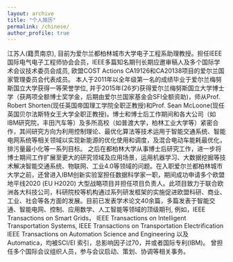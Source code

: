 ```yaml
---
layout: archive
title: "个人简历"
permalink: /chinese/
author_profile: true
---
```


江苏人(籍贯南京), 目前为爱尔兰都柏林城市大学电子工程系助理教授。担任IEEE国际电气电子工程师协会会员，IEEE多篇知名期刊长期应邀审稿人及多个国际学术会议技术委员会成员, 欧盟COST Actions CA19126和CA20138项目的爱尔兰国家管理委员会代表成员。
本人于2011年以全年级第一名的成绩毕业于爱尔兰梅努斯国立大学获得一等荣誉学位, 并于2015年(26岁)获得爱尔兰梅努斯国立大学博士学（获两项全额博士奖学金，后期由爱尔兰国家基金会SFI全额资助)，师从Prof. Robert Shorten(现任英国帝国理工学院全职正教授)和Prof. Sean McLoone(现任英国贝尔法斯特女王大学全职正教授)。博士和博士后工作期间和各大公司（如IBM研究院，丰田汽车等）及多所高校（如普渡大学，柏林工业大学等）紧密合作，其间研究方向为利用控制理论、最优化算法等技术运用于智能交通系统、智能电网系统等相关领域以实现新能源的优化使用和调度，及混合电动车能耗最优化，排污量最小化等一系列目标。
之后在都柏林大学从事博士后研究工作，进一步将博士期间工作扩展至更大的研究领域及应用场景，运用机器学习、大数据挖掘等技术解决智能交通系统、物联网、工业4.0等领域的问题。在入职爱尔兰都柏林城市大学之前，还曾进入IBM创新实验室担任数据科学家一职，期间成功申请多个欧盟地平线2020 (EU H2020) 大型战略项目并担任项目负责人。此项目致力于联合欧洲各大科技公司，科研院校等机构通过系列研发框架的实施促进欧盟科研、商业、工业、社会等各方面的发展。目前已发表学术论文40余篇，多篇发表于智能交通、智能电网、控制、应用数学、人工智能等领域的顶级期刊, 例如，IEEE Transactions on Smart Grids， IEEE Transactions on Intelligent Transportation Systems, IEEE Transactions on Transportation Electrification IEEE Transactions on Automation Science and Engineering 以及 Automatica，均被SCI/EI 索引，总影响因子过70，并或者国际专利(IBM)。
曾担任多个国际会议组织人员，参与会议启动、策划、协调等相关事务。




